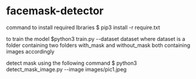 # facemask-detector
command to install required lbraries
$ pip3 install -r require.txt

to train the model
$python3 train.py --dataset dataset 
where dataset is a folder containing two folders with_mask and without_mask both containing images accordingly

detect mask using the following command 
$ python3 detect_mask_image.py --image images/pic1.jpeg
